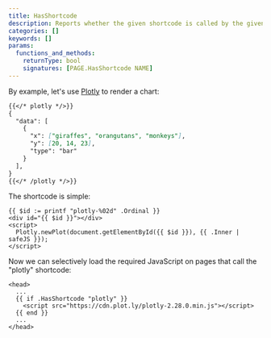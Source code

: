 ```yaml
---
title: HasShortcode
description: Reports whether the given shortcode is called by the given page.
categories: []
keywords: []
params:
  functions_and_methods:
    returnType: bool
    signatures: [PAGE.HasShortcode NAME]
---
```


By example, let's use [Plotly][] to render a chart:

[Plotly]: https://plotly.com/javascript/

```md {file="content/example.md"}
{{</* plotly */>}}
{
  "data": [
    {
      "x": ["giraffes", "orangutans", "monkeys"],
      "y": [20, 14, 23],
      "type": "bar"
    }
  ],
}
{{</* /plotly */>}}
```

The shortcode is simple:

```go-html-template {file="layouts/_shortcodes/plotly.html"}
{{ $id := printf "plotly-%02d" .Ordinal }}
<div id="{{ $id }}"></div>
<script>
  Plotly.newPlot(document.getElementById({{ $id }}), {{ .Inner | safeJS }});
</script>
```

Now we can selectively load the required JavaScript on pages that call the "plotly" shortcode:

```go-html-template {file="layouts/baseof.html"}
<head>
  ...
  {{ if .HasShortcode "plotly" }}
    <script src="https://cdn.plot.ly/plotly-2.28.0.min.js"></script>
  {{ end }}
  ...
</head>
```
